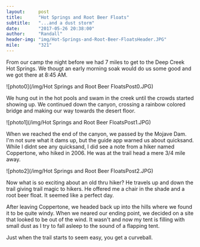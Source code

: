 ```yaml
---
layout:     post
title:      "Hot Springs and Root Beer Floats"
subtitle:   "...and a dust storm"
date:       "2017-05-26 20:38:00"
author:     "Randall"
header-img: "img/Hot-Springs-and-Root-Beer-FloatsHeader.JPG"
mile:       "321"
---
```

From our camp the night before we had 7 miles to get to the Deep Creek Hot Springs. We thougt an early morning soak would do us some good and we got there at 8:45 AM. 

![photo0](/img/Hot Springs and Root Beer FloatsPost0.JPG)

We hung out in the hot pools and swam in the creek until the crowds started showing up. We continued down the canyon, crossing a rainbow colored bridge and making our way towards the desert floor.

![photo1](/img/Hot Springs and Root Beer FloatsPost1.JPG)

When we reached the end of the canyon, we passed by the Mojave Dam. I'm not sure what it dams up, but the guide app warned us about quicksand. While I didnt see any quicksand, I did see a note from a hiker named Coppertone, who hiked in 2006. He was at the trail head a mere 3/4 mile away.

![photo2](/img/Hot Springs and Root Beer FloatsPost2.JPG)

Now what is so exciting about an old thru hiker? He travels up and down the trail giving trail magic to hikers. He offered me a chair in the shade and a root beer float. It seemed like a perfect day.

 After leaving Coppertone, we headed back up into the hills where we found it to be quite windy. When we neared our ending point, we decided on a site that looked to be out of the wind. It wasn't and now my tent is filling with small dust as I try to fall asleep to the sound of a flapping tent.
 
Just when the trail starts to seem easy, you get a curveball. 
